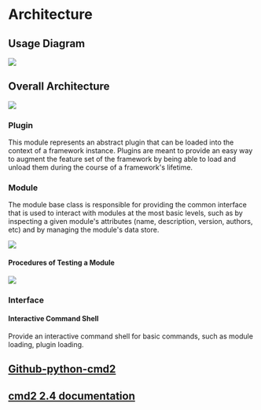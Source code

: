 # Architecture

## Usage Diagram

![](D:\STUDY\JHU\ISI\CAPSTONE\DOC\images\usage_diagram.svg)

## Overall Architecture

![](D:\STUDY\JHU\ISI\CAPSTONE\DOC\images\overall_architecture.svg)

### Plugin

This module represents an abstract plugin that can be loaded into the context of a framework instance. Plugins are meant to provide an easy way to augment the feature set of the framework by being able to load and unload them during the course of a framework's lifetime.

### Module

The module base class is responsible for providing the common interface that is used to interact with modules at the most basic levels, such as by inspecting a given module's attributes (name, description, version, authors, etc) and by managing the module's data store.

![](D:\STUDY\JHU\ISI\CAPSTONE\DOC\images\module_eg.svg)

#### Procedures of Testing a Module

![](D:\STUDY\JHU\ISI\CAPSTONE\DOC\images\module_testing_procedures.svg)

### Interface

#### Interactive Command Shell

Provide an interactive command shell for basic commands, such as module loading, plugin loading.



## [Github-python-cmd2](https://github.com/python-cmd2/cmd2)

## [cmd2 2.4 documentation](https://cmd2.readthedocs.io/en/stable/)
